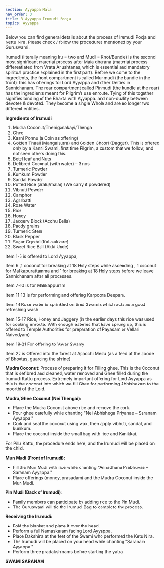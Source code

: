 ```yaml
---
section: Ayyappa Mala
nav_order: 3
title: 3 Ayyappa Irumudi Pooja
topics: Ayyappa
---
```

Below you can find general details about the process of Irumudi Pooja and Kettu Nira. Please check / follow the procedures mentioned by your Guruswami.

Irumudi (literally meaning Iru = two and Mudi = Knot/Bundle) is the second most significant material process after Mala dharana (material process differentiated from Vrata Anushtanas, which is essential and mandatory spiritual practice explained in the first part). Before we come to the ingredients, the front compartment is called Munmudi (the bundle in the front) This has offerings for Lord Ayyappa and other Deities in Sannidhanam. The rear compartment called Pinmudi (the bundle at the rear) has the ingredients meant for Pilgrim’s use enroute. Tying of this together signifies binding of the Bhakta with Ayyappa. and non-duality between devotee & devoted. They become a single Whole and are no longer two different entities.

**Ingredients of Irumudi**
1. Mudra Coconut/Theniganakayi/Thenga
2. Ghee
3. Kaani Ponnu (a Coin as offering)
4. Golden Thaali (Mangalsutra) and Golden Choori (Dagger). This is offered only by a Kanni Swami, first time Pilgrim, a custom that we follow, and not seen others doing this.
5. Betel leaf and Nuts
6. Defibred Coconut (with water) – 3 nos
7. Turmeric Powder
8. Kumkum Powder
9. Sandal Powder
10. Puffed Rice (aralu/malar) (We carry it powdered)
11. Vibhuti Powder
12. Camphor
13. Agarbatti
14. Rose Water
15. Rice
16. Honey
17. Jaggery Block (Acchu Bella)
18. Paddy grains
19. Turmeric Stem
20. Black Pepper
21. Sugar Crystal (Kal-sakkare)
22. Sweet Rice Ball (Akki Unde)

Item 1-5 is offered to Lord Ayyappa,

Item 6 (1 coconut for breaking at 18 Holy steps while ascending , 1 coconut for Malikapurattamma and 1 for breaking at 18 Holy steps before we leave Sannidhanam after all processes.

Item 7-10 is for Malikappuram

Item 11-13 is for performing and offering Karpoora Deepam.

Item 14 Rose water is sprinkled on tired Swamis which acts as a good refreshing wash

Item 15-17 Rice, Honey and Jaggery (in the earlier days this rice was used for cooking enroute. With enough eateries that have sprung up, this is offered to Temple Authorities for preparation of Payasam or Vellari Naivedyam)

Item 18-21 For offering to Vavar Swamy

Item 22 is Offered into the forest at Apacchi Medu (as a feed at the abode of Bhootas, guarding the shrine)

**Mudra Coconut:** Process of preparing it for Filling ghee. This is the Coconut that is defibred and cleaned, water removed and Ghee filled during the Irumudi Kattu process. Extremely important offering for Lord Ayyappa as this is the coconut into which we fill Ghee for performing Abhishekam to the moorthi of the Lord.

**Mudra/Ghee Coconut (Nei Thengai):**
* Place the Mudra Coconut above rice and remove the cork.
* Pour ghee carefully while chanting "Nei Abhishega Priyanae – Saranam Ayyappa."
* Cork and seal the coconut using wax, then apply vibhuti, sandal, and kumkum.
* Place the coconut inside the small bag with rice and Kanikkai.

For Pilla Kattu, the procedure ends here, and the Irumudi will be placed on the child.

**Mun Mudi (Front of Irumudi):**
* Fill the Mun Mudi with rice while chanting "Annadhana Prabhuvae – Saranam Ayyappa."
* Place offerings (money, prasadam) and the Mudra Coconut inside the Mun Mudi.

**Pin Mudi (Back of Irumudi):**
* Family members can participate by adding rice to the Pin Mudi.
* The Guruswami will tie the Irumudi Bag to complete the process.

**Receiving the Irumudi:**
* Fold the blanket and place it over the head.
* Perform a full Namaskaram facing Lord Ayyappa.
* Place Dakshina at the feet of the Swami who performed the Ketu Nira.
* The Irumudi will be placed on your head while chanting "Saranam Ayyappa."
* Perform three pradakshinams before starting the yatra.

**SWAMI SARANAM**
